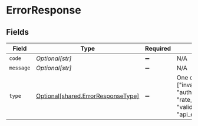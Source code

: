 # ErrorResponse


## Fields

| Field                                                                                                         | Type                                                                                                          | Required                                                                                                      | Description                                                                                                   |
| ------------------------------------------------------------------------------------------------------------- | ------------------------------------------------------------------------------------------------------------- | ------------------------------------------------------------------------------------------------------------- | ------------------------------------------------------------------------------------------------------------- |
| `code`                                                                                                        | *Optional[str]*                                                                                               | :heavy_minus_sign:                                                                                            | N/A                                                                                                           |
| `message`                                                                                                     | *Optional[str]*                                                                                               | :heavy_minus_sign:                                                                                            | N/A                                                                                                           |
| `type`                                                                                                        | [Optional[shared.ErrorResponseType]](../../models/shared/errorresponsetype.md)                                | :heavy_minus_sign:                                                                                            | One of ["invalid_request_error", "authentication_error", "rate_limit_error", "validation_error", "api_error"] |